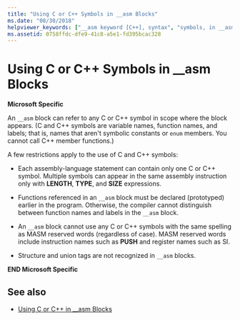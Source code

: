 ```yaml
---
title: "Using C or C++ Symbols in __asm Blocks"
ms.date: "08/30/2018"
helpviewer_keywords: ["__asm keyword [C++], syntax", "symbols, in __asm blocks", "Visual C, symbols in __asm blocks", "__asm keyword [C++], C/C++ elements in", "Visual C++, in __asm blocks"]
ms.assetid: 0758ffdc-dfe9-41c8-a5e1-fd395bcac328
---
```

# Using C or C++ Symbols in __asm Blocks

**Microsoft Specific**

An `__asm` block can refer to any C or C++ symbol in scope where the block appears. (C and C++ symbols are variable names, function names, and labels; that is, names that aren't symbolic constants or `enum` members. You cannot call C++ member functions.)

A few restrictions apply to the use of C and C++ symbols:

- Each assembly-language statement can contain only one C or C++ symbol. Multiple symbols can appear in the same assembly instruction only with **LENGTH**, **TYPE**, and **SIZE** expressions.

- Functions referenced in an `__asm` block must be declared (prototyped) earlier in the program. Otherwise, the compiler cannot distinguish between function names and labels in the `__asm` block.

- An `__asm` block cannot use any C or C++ symbols with the same spelling as MASM reserved words (regardless of case). MASM reserved words include instruction names such as **PUSH** and register names such as SI.

- Structure and union tags are not recognized in `__asm` blocks.

**END Microsoft Specific**

## See also

- [Using C or C++ in __asm Blocks](../../assembler/inline/using-c-or-cpp-in-asm-blocks.md)
